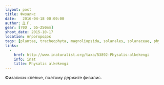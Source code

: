 ```yaml
---
layout: post
title: Физалис
date:   2016-04-18 00:00:00
author: Д.Г.
gear: [70D , 55-250mm]
shoot_date: 2015-10-17
location: Агрогородок
tags: [plantae, tracheophyta, magnoliopsida, solanales, solanaceae, physalis, physalis alkekengi]
links:
  -
    href: http://www.inaturalist.org/taxa/53892-Physalis-alkekengi
    info: inat
    title: Physalis alkekengi
---
```


Физалисы клёвые, поэтому держите физалис.
